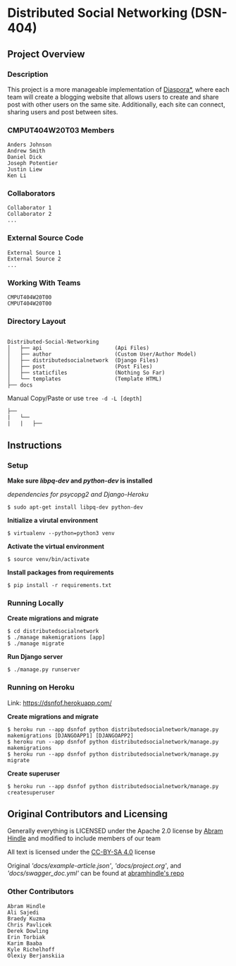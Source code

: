 # Distributed Social Networking (DSN-404)

## Project Overview

### Description

This project is a more manageable implementation of [Diaspora\*](https://diasporafoundation.org/), where each team will create a blogging website that allows users to create and share post with other users on the same site. Additionally, each site can connect, sharing users and post between sites.

### CMPUT404W20T03 Members

```
Anders Johnson
Andrew Smith
Daniel Dick
Joseph Potentier
Justin Liew
Ken Li
```

### Collaborators

```
Collaborator 1
Collaborator 2
...
```

### External Source Code

```
External Source 1
External Source 2
...
```

### Working With Teams

```
CMPUT404W20T00
CMPUT404W20T00
```

### Directory Layout

```

Distributed-Social-Networking
│   ├── api                       (Api Files)
│   ├── author                    (Custom User/Author Model)
│   ├── distributedsocialnetwork  (Django Files)
│   ├── post                      (Post Files)
│   ├── staticfiles               (Nothing So Far)
│   └── templates                 (Template HTML)
├── docs
```

Manual Copy/Paste or use `tree -d -L [depth]`

```
├──
|   └──
|   |   ├──
```

## Instructions

### Setup

**Make sure _libpq-dev_ and _python-dev_ is installed**

_dependencies for psycopg2 and Django-Heroku_

```
$ sudo apt-get install libpq-dev python-dev
```

**Initialize a virutal environment**

```
$ virtualenv --python=python3 venv
```

**Activate the virtual environment**

```
$ source venv/bin/activate
```

**Install packages from requirements**

```
$ pip install -r requirements.txt
```

### Running Locally

**Create migrations and migrate**

```
$ cd distributedsocialnetwork
$ ./manage makemigrations [app]
$ ./manage migrate
```

**Run Django server**

```
$ ./manage.py runserver
```

### Running on Heroku

Link: https://dsnfof.herokuapp.com/

**Create migrations and migrate**

```
$ heroku run --app dsnfof python distributedsocialnetwork/manage.py makemigrations [DJANGOAPP1] [DJANGOAPP2]
$ heroku run --app dsnfof python distributedsocialnetwork/manage.py makemigrations
$ heroku run --app dsnfof python distributedsocialnetwork/manage.py migrate
```

**Create superuser**

```
$ heroku run --app dsnfof python distributedsocialnetwork/manage.py createsuperuser
```

## Original Contributors and Licensing

Generally everything is LICENSED under the Apache 2.0 license by [Abram Hindle](https://github.com/abramhindle) and modified to include members of our team

All text is licensed under the [CC-BY-SA 4.0](http://creativecommons.org/licenses/by-sa/4.0/deed.en_US) license

Original _'docs/example-article.json'_, _'docs/project.org'_, and _'docs/swagger_doc.yml'_ can be found at [abramhindle's repo](https://github.com/abramhindle/CMPUT404-project-socialdistribution)

### Other Contributors

```
Abram Hindle
Ali Sajedi
Braedy Kuzma
Chris Pavlicek
Derek Dowling
Erin Torbiak
Karim Baaba
Kyle Richelhoff
Olexiy Berjanskiia
```
